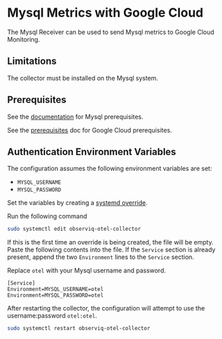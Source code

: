 # Mysql Metrics with Google Cloud

The Mysql Receiver can be used to send Mysql metrics to Google Cloud Monitoring.

## Limitations

The collector must be installed on the Mysql system.

## Prerequisites

See the [documentation](https://github.com/observIQ/bindplane-agent/blob/main/docs/receivers.md) for Mysql prerequisites.

See the [prerequisites](../README.md) doc for Google Cloud prerequisites.

## Authentication Environment Variables

The configuration assumes the following environment variables are set:
- `MYSQL_USERNAME`
- `MYSQL_PASSWORD`

Set the variables by creating a [systemd override](https://wiki.archlinux.org/title/systemd#Replacement_unit_files).

Run the following command
```bash
sudo systemctl edit observiq-otel-collector
```

If this is the first time an override is being created, the file will be empty. Paste the following contents into the file. If the `Service` section is already present, append the two `Environment` lines to the `Service` section.

Replace `otel` with your Mysql username and password.
```
[Service]
Environment=MYSQL_USERNAME=otel
Environment=MYSQL_PASSWORD=otel
```

After restarting the collector, the configuration will attempt to use the username:password `otel:otel`.

```bash
sudo systemctl restart observiq-otel-collector
```
